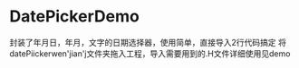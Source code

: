 # DatePickerDemo
封装了年月日，年月，文字的日期选择器，使用简单，直接导入2行代码搞定
将datePiickerwen'jian'j文件夹拖入工程，导入需要用到的.H文件详细使用见demo
